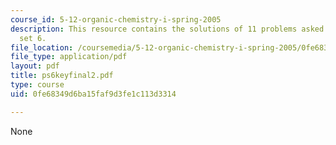 ```yaml
---
course_id: 5-12-organic-chemistry-i-spring-2005
description: This resource contains the solutions of 11 problems asked in problem
  set 6.
file_location: /coursemedia/5-12-organic-chemistry-i-spring-2005/0fe68349d6ba15faf9d3fe1c113d3314_ps6keyfinal2.pdf
file_type: application/pdf
layout: pdf
title: ps6keyfinal2.pdf
type: course
uid: 0fe68349d6ba15faf9d3fe1c113d3314

---
```

None